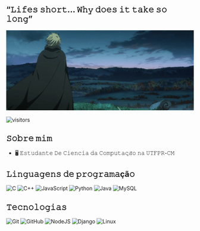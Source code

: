 
## “𝙻𝚒𝚏𝚎𝚜 𝚜𝚑𝚘𝚛𝚝... 𝚆𝚑𝚢 𝚍𝚘𝚎𝚜 𝚒𝚝 𝚝𝚊𝚔𝚎 𝚜𝚘 𝚕𝚘𝚗𝚐”

<img src="https://github.com/thisisrenan/ThisIsRenan/blob/main/image/vinland.gif" alt="Vinland" width="800" />



![visitors](https://vbr.nathanchung.dev/badge?page_id=thisisrenan&color=00cf00)

##  𝚂𝚘𝚋𝚛𝚎 𝚖𝚒𝚖
- 🖥 𝙴𝚜𝚝𝚞𝚍𝚊𝚗𝚝𝚎 𝙳𝚎 𝙲𝚒𝚎𝚗𝚌𝚒𝚊 𝚍𝚊 𝙲𝚘𝚖𝚙𝚞𝚝𝚊𝚌̧𝚊̃𝚘 𝚗𝚊 𝚄𝚃𝙵𝙿𝚁-𝙲𝙼

##  𝙻𝚒𝚗𝚐𝚞𝚊𝚐𝚎𝚗𝚜 𝚍𝚎 𝚙𝚛𝚘𝚐𝚛𝚊𝚖𝚊çã𝚘
<div>
  <img src="https://img.shields.io/badge/c-%2300599C.svg?style=for-the-badge&logo=c&logoColor=white" alt="C" />
  <img src="https://img.shields.io/badge/c++-%2300599C.svg?style=for-the-badge&logo=c%2B%2B&logoColor=white" alt="C++" />
  <img src="https://img.shields.io/badge/javascript-%23323330.svg?style=for-the-badge&logo=javascript&logoColor=%23F7DF1E" alt="JavaScript" />
  <img src="https://img.shields.io/badge/python-3670A0?style=for-the-badge&logo=python&logoColor=ffdd54" alt="Python" />
  <img src="https://img.shields.io/badge/java-%23ED8B00.svg?style=for-the-badge&logo=openjdk&logoColor=white" alt="Java" />
  <img src="https://img.shields.io/badge/mysql-4479A1.svg?style=for-the-badge&logo=mysql&logoColor=white" alt="MySQL" />
</div>
 
## 𝚃𝚎𝚌𝚗𝚘𝚕𝚘𝚐𝚒𝚊𝚜
<div>
  <img src="https://img.shields.io/badge/git-%23F05033.svg?style=for-the-badge&logo=git&logoColor=white" alt="Git" />
  <img src="https://img.shields.io/badge/github-%23121011.svg?style=for-the-badge&logo=github&logoColor=white" alt="GitHub" />
  <img src="https://img.shields.io/badge/node.js-6DA55F?style=for-the-badge&logo=node.js&logoColor=white" alt="NodeJS" />
  <img src="https://img.shields.io/badge/django-%23092E20.svg?style=for-the-badge&logo=django&logoColor=white" alt="Django" />
  <img src="https://img.shields.io/badge/Linux-FCC624?style=for-the-badge&logo=linux&logoColor=black" alt="Linux" />
</div>
